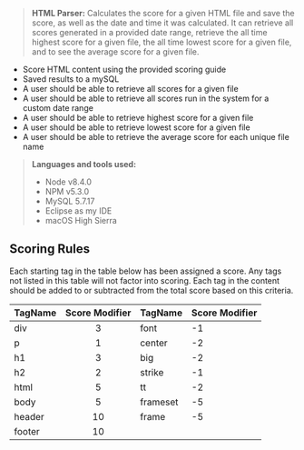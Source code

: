 >**HTML Parser:**
Calculates the score for a given HTML file and save the score, as well as the date and time it was calculated. It can retrieve all scores generated in a provided date range, retrieve the all time highest score for a given file, the all time lowest score for a given file, and to see the average score for a given file.

* Score HTML content using the provided scoring guide
* Saved results to a mySQL
* A user should be able to retrieve all scores for a given file
* A user should be able to retrieve all scores run in the system for a custom date range
* A user should be able to retrieve highest score for a given file
* A user should be able to retrieve lowest score for a given file
* A user should be able to retrieve the average score for each unique file name

>**Languages and tools used:**
>
>- Node v8.4.0
>- NPM v5.3.0
>- MySQL 5.7.17
>- Eclipse as my IDE
>- macOS High Sierra

Scoring Rules
-------------
Each starting tag in the table below has been assigned a score. Any tags not listed in this table will not factor into scoring. Each tag in the content should be added to or subtracted from the total score based on this criteria.

| TagName | Score Modifier | TagName | Score Modifier |
| ------- | :------------: | ------- | -------------- |
| div     | 3              | font    | -1             |
| p       | 1              | center  | -2             |
| h1      | 3              | big     | -2             |
| h2      | 2              | strike  | -1             |
| html    | 5              | tt      | -2             |
| body    | 5              | frameset| -5             |
| header  | 10             | frame   | -5             |
| footer  | 10             |

